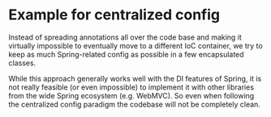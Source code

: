 # Example for centralized config

Instead of spreading annotations all over the code base and making 
it virtually impossible to eventually move to a different IoC
container, we try to keep as much Spring-related config as possible
in a few encapsulated classes.

While this approach generally works well with the DI features of
Spring, it is not really feasible (or even impossible) to implement
it with other libraries from the wide Spring ecosystem (e.g. 
WebMVC). So even when following the centralized config paradigm the
codebase will not be completely clean.